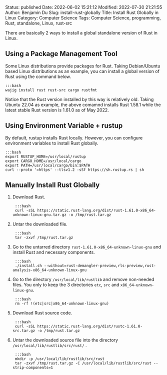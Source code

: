 Status: published
Date: 2022-06-02 15:21:12
Modified: 2022-07-30 21:21:55
Author: Benjamin Du
Slug: install-rust-globally
Title: Install Rust Globally in Linux
Category: Computer Science
Tags: Computer Science, programming, Rust, standalone, Linux, rust-src



There are basically 2 ways to install a global standalone version of Rust in Linux.

## Using a Package Management Tool

Some Linux distributions provide packages for Rust.
Taking Debian/Ubuntu based Linux distributions as an example,
you can install a global version of Rust using the command below.

    :::bash
    wajig install rust rust-src cargo rustfmt 

Notice that the Rust version installed by this way is relatively old. 
Taking Ubuntu 22.04 as example,
the above comamnd installs Rust 1.58.1 
while the latest stable Rust version is 1.61.0 as of May 2022.

## Using Environment Variable + rustup 

By default,
rustup installs Rust locally.
However,
you can configure environment variables to install Rust globally.

    :::bash
    export RUSTUP_HOME=/usr/local/rustup
    export CARGO_HOME=/usr/local/cargo
    export PATH=/usr/local/cargo/bin:$PATH
    curl --proto '=https' --tlsv1.2 -sSf https://sh.rustup.rs | sh

## Manually Install Rust Globally

1. Download Rust.

        :::bash
        curl -sSL https://static.rust-lang.org/dist/rust-1.61.0-x86_64-unknown-linux-gnu.tar.gz -o /tmp/rust.tar.gz

2. Untar the downloaded file.

        :::bash
        tar -zxvf /tmp/rust.tar.gz

3. Go to the untarred directory 
    `rust-1.61.0-x86_64-unknown-linux-gnu`
    and install Rust and necessary components.

        :::bash
        ./install.sh --without=rust-demangler-preview,rls-preview,rust-analysis-x86_64-unknown-linux-gnu

3. Go to the directory
    `/usr/local/lib/rustlib`
    and remove non-needed files.
    You only to keep the 3 directories `etc`, `src` and `x86_64-unknown-linux-gnu`.

        :::bash
        rm -rf !(etc|src|x86_64-unknown-linux-gnu)

4. Download Rust source code.

        :::bash
        curl -sSL https://static.rust-lang.org/dist/rustc-1.61.0-src.tar.gz -o /tmp/rust.tar.gz

5. Untar the downloaded source file into the directory
    `/usr/local/lib/rustlib/src/rust/`
    .

        :::bash
        mkdir -p /usr/local/lib/rustlib/src/rust
        tar -zxvf /tmp/rust.tar.gz -C /usr/local/lib/rustlib/src/rust --strip-components=1

